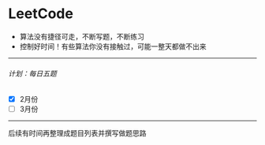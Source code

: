 # LeetCode
* 算法没有捷径可走，不断写题，不断练习
* 控制好时间！有些算法你没有接触过，可能一整天都做不出来

***

###### 计划：每日五题

- [x] 2月份
- [ ] 3月份

***

后续有时间再整理成题目列表并撰写做题思路
